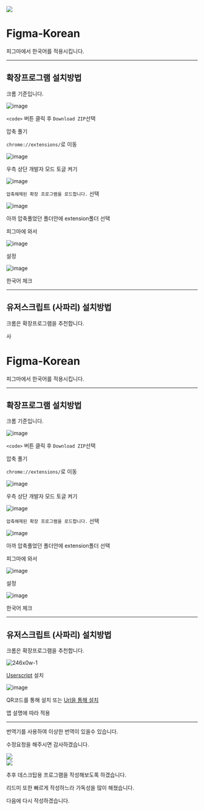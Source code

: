 ![](https://github.com/v1bt/Figma-Korean/blob/main/extension/icons/icon64.png)
# Figma-Korean
피그마에서 한국어를 적용시킵니다.

<hr>

## 확장프로그램 설치방법
크롬 기준입니다.

![image](https://github.com/user-attachments/assets/9f45bf1a-185f-440a-a0b8-3f26c4567db0)

`<code>` 버튼 클릭 후 `Download ZIP`선택

압축 풀기

`chrome://extensions/`로 이동

![image](https://github.com/user-attachments/assets/fcb44113-c33d-4481-b592-89db032627f2)

우측 상단 개발자 모드 토글 켜기

![image](https://github.com/user-attachments/assets/8d0e204a-6eba-4ccb-9836-941d7a7b3057)

`압축해제된 확장 프로그램을 로드합니다.` 선택

![image](https://github.com/user-attachments/assets/e1517409-caa5-45ea-812c-5905081f98aa)

아까 압축풀었던 폴더안에 extension폴더 선택

피그마에 와서

![image](https://github.com/user-attachments/assets/c1fa29d1-34fd-4875-beb7-afa045896035)

설정

![image](https://github.com/user-attachments/assets/7deb7839-aa3b-4f42-999c-c02fe3db4833)

한국어 체크

<hr>

## 유저스크립트 (사파리) 설치방법
크롬은 확장프로그램을 추천합니다.

사[](https://github.com/v1bt/Figma-Korean/blob/main/extension/icons/icon64.png)
# Figma-Korean
피그마에서 한국어를 적용시킵니다.

<hr>

## 확장프로그램 설치방법
크롬 기준입니다.

![image](https://github.com/user-attachments/assets/9f45bf1a-185f-440a-a0b8-3f26c4567db0)

`<code>` 버튼 클릭 후 `Download ZIP`선택

압축 풀기

`chrome://extensions/`로 이동

![image](https://github.com/user-attachments/assets/fcb44113-c33d-4481-b592-89db032627f2)

우측 상단 개발자 모드 토글 켜기

![image](https://github.com/user-attachments/assets/8d0e204a-6eba-4ccb-9836-941d7a7b3057)

`압축해제된 확장 프로그램을 로드합니다.` 선택

![image](https://github.com/user-attachments/assets/e1517409-caa5-45ea-812c-5905081f98aa)

아까 압축풀었던 폴더안에 extension폴더 선택

피그마에 와서

![image](https://github.com/user-attachments/assets/c1fa29d1-34fd-4875-beb7-afa045896035)

설정

![image](https://github.com/user-attachments/assets/7deb7839-aa3b-4f42-999c-c02fe3db4833)

한국어 체크

<hr>

## 유저스크립트 (사파리) 설치방법
크롬은 확장프로그램을 추천합니다.

![246x0w-_1_](https://github.com/user-attachments/assets/bb909ecd-d119-4f67-812f-d3797867537a)

[Userscript](https://apps.apple.com/us/app/userscripts/id1463298887) 설치

![image](https://github.com/user-attachments/assets/b2e53f87-7e1d-4e09-8af2-def7d034819e)

QR코드를 통해 설치 또는 [Url을 통해 설치](https://github.com/v1bt/Figma-Korean/releases/download/1.0/figma-korean.js)

앱 설명에 따라 적용

<hr>

번역기를 사용하여 이상한 번역이 있을수 있습니다.

수정요청을 해주시면 감사하겠습니다.

![](https://dcbadge.limes.pink/api/shield/1285574573877624924) <br>
![](https://dcbadge.limes.pink/api/shield/834253879990157312)

추후 데스크탑용 프로그램을 작성해보도록 하겠습니다.

리드미 또한 빠르게 작성하느라 가독성을 많이 해쳤습니다.

다음에 다시 작성하겠습니다.
